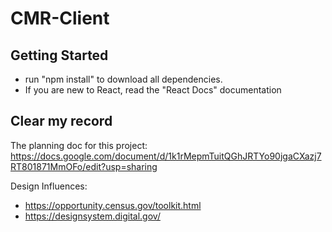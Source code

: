 # CMR-Client

## Getting Started
- run "npm install" to download all dependencies.
- If you are new to React, read the "React Docs" documentation 

## Clear my record
The planning doc for this project: https://docs.google.com/document/d/1k1rMepmTuitQGhJRTYo90jgaCXazj7RT801871MmOFo/edit?usp=sharing

Design Influences:
- https://opportunity.census.gov/toolkit.html
- https://designsystem.digital.gov/